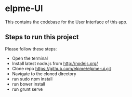 # elpme-UI

This contains the codebase for the User Interface of this app.


## Steps to run this project

Please follow these steps:

* Open the terminal
* Install latest node.js from http://nodejs.org/
* Clone repo https://github.com/elpme/elpme-ui.git
* Navigate to the cloned directory
* run sudo npm install
* run bower install
* run grunt serve